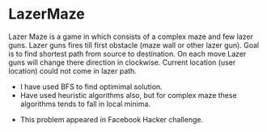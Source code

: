 # LazerMaze

Lazer Maze is a game in which consists of a complex maze and few lazer guns. Lazer guns fires till first obstacle (maze wall or other lazer gun).
Goal is to find shortest path from source to destination. 
On each move Lazer guns will change there direction in clockwise. Current location (user location) could not come in lazer path.

- I have used BFS to find optimimal solution.
- Have used heuristic algorithms also, but for complex maze these algorithms tends to fall in local minima.

* This problem appeared in Facebook Hacker challenge.
